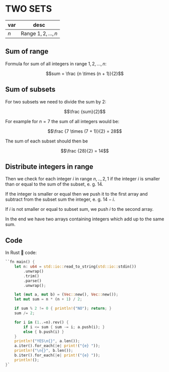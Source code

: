 # TWO SETS

| var | desc                 |
| --- | -------------------- |
| $n$ | Range $1, 2, ..., n$ |

## Sum of range

Formula for sum of all integers in range $1, 2, ..., n$:

$$sum = \frac {n \times (n + 1)}{2}$$

## Sum of subsets

For two subsets we need to divide the sum by 2:

$$\frac {sum}{2}$$

For example for $n = 7$ the sum of all integers would be:

$$\frac {7 \times (7 + 1)}{2} = 28$$

The sum of each subset should then be

$$\frac {28}{2} = 14$$

## Distribute integers in range

Then we check for each integer $i$ in range $n, .., 2, 1$ if the integer $i$ is smaller than or equal to the sum of the subset, e. g. 14.

If the integer is smaller or equal then we push it to the first array and subtract from the subset sum the integer, e. g. $14 - i$.

If $i$ is not smaller or equal to subset sum, we push $i$ to the second array.

In the end we have two arrays containing integers which add up to the same sum.

## Code

In Rust 🦀 code:

```rust
``fn main() {
    let n: u64 = std::io::read_to_string(std::io::stdin())
        .unwrap()
        .trim()
        .parse()
        .unwrap();

    let (mut a, mut b) = (Vec::new(), Vec::new());
    let mut sum = n * (n + 1) / 2;

    if sum % 2 != 0 { println!("NO"); return; }
    sum /= 2;

    for i in (1..=n).rev() {
        if i <= sum { sum -= i; a.push(i); }
        else { b.push(i) }
    }
    println!("YES\n{}", a.len());
    a.iter().for_each(|e| print!("{e} "));
    println!("\n{}", b.len());
    b.iter().for_each(|e| print!("{e} "));
    println!();
}`
```

